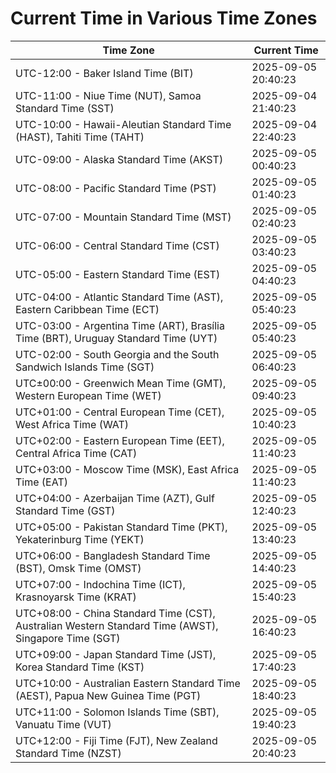 # Current Time in Various Time Zones

| Time Zone | Current Time |
|-----------|--------------|
| UTC-12:00 - Baker Island Time (BIT) | 2025-09-05 20:40:23 |
| UTC-11:00 - Niue Time (NUT), Samoa Standard Time (SST) | 2025-09-04 21:40:23 |
| UTC-10:00 - Hawaii-Aleutian Standard Time (HAST), Tahiti Time (TAHT) | 2025-09-04 22:40:23 |
| UTC-09:00 - Alaska Standard Time (AKST) | 2025-09-05 00:40:23 |
| UTC-08:00 - Pacific Standard Time (PST) | 2025-09-05 01:40:23 |
| UTC-07:00 - Mountain Standard Time (MST) | 2025-09-05 02:40:23 |
| UTC-06:00 - Central Standard Time (CST) | 2025-09-05 03:40:23 |
| UTC-05:00 - Eastern Standard Time (EST) | 2025-09-05 04:40:23 |
| UTC-04:00 - Atlantic Standard Time (AST), Eastern Caribbean Time (ECT) | 2025-09-05 05:40:23 |
| UTC-03:00 - Argentina Time (ART), Brasília Time (BRT), Uruguay Standard Time (UYT) | 2025-09-05 05:40:23 |
| UTC-02:00 - South Georgia and the South Sandwich Islands Time (SGT) | 2025-09-05 06:40:23 |
| UTC±00:00 - Greenwich Mean Time (GMT), Western European Time (WET) | 2025-09-05 09:40:23 |
| UTC+01:00 - Central European Time (CET), West Africa Time (WAT) | 2025-09-05 10:40:23 |
| UTC+02:00 - Eastern European Time (EET), Central Africa Time (CAT) | 2025-09-05 11:40:23 |
| UTC+03:00 - Moscow Time (MSK), East Africa Time (EAT) | 2025-09-05 11:40:23 |
| UTC+04:00 - Azerbaijan Time (AZT), Gulf Standard Time (GST) | 2025-09-05 12:40:23 |
| UTC+05:00 - Pakistan Standard Time (PKT), Yekaterinburg Time (YEKT) | 2025-09-05 13:40:23 |
| UTC+06:00 - Bangladesh Standard Time (BST), Omsk Time (OMST) | 2025-09-05 14:40:23 |
| UTC+07:00 - Indochina Time (ICT), Krasnoyarsk Time (KRAT) | 2025-09-05 15:40:23 |
| UTC+08:00 - China Standard Time (CST), Australian Western Standard Time (AWST), Singapore Time (SGT) | 2025-09-05 16:40:23 |
| UTC+09:00 - Japan Standard Time (JST), Korea Standard Time (KST) | 2025-09-05 17:40:23 |
| UTC+10:00 - Australian Eastern Standard Time (AEST), Papua New Guinea Time (PGT) | 2025-09-05 18:40:23 |
| UTC+11:00 - Solomon Islands Time (SBT), Vanuatu Time (VUT) | 2025-09-05 19:40:23 |
| UTC+12:00 - Fiji Time (FJT), New Zealand Standard Time (NZST) | 2025-09-05 20:40:23 |

